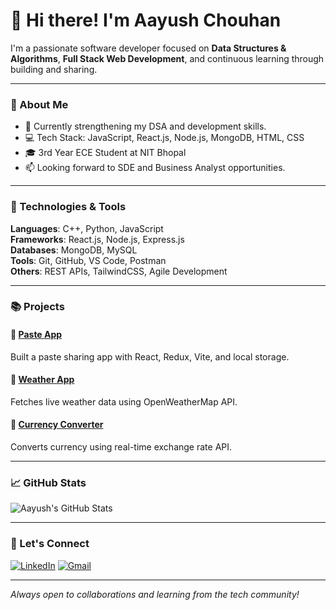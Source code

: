# 👋 Hi there! I'm Aayush Chouhan

I'm a passionate software developer focused on **Data Structures & Algorithms**, **Full Stack Web Development**, and continuous learning through building and sharing.

---

### 🚀 About Me

- 🌱 Currently strengthening my DSA and development skills.
- 💻 Tech Stack: JavaScript, React.js, Node.js, MongoDB, HTML, CSS
- 🎓 3rd Year ECE Student at NIT Bhopal
- 📫 Looking forward to SDE and Business Analyst opportunities.

---

### 🔧 Technologies & Tools

**Languages**: C++, Python, JavaScript  
**Frameworks**: React.js, Node.js, Express.js  
**Databases**: MongoDB, MySQL  
**Tools**: Git, GitHub, VS Code, Postman  
**Others**: REST APIs, TailwindCSS, Agile Development

---

### 📚 Projects

#### 🔗 [Paste App](https://github.com/aayush8191/Paste-App)
Built a paste sharing app with React, Redux, Vite, and local storage.

#### 🔗 [Weather App](https://github.com/aayush8191/Weather-App)
Fetches live weather data using OpenWeatherMap API.

#### 🔗 [Currency Converter](https://github.com/aayush8191/Currency-Converter)
Converts currency using real-time exchange rate API.

---

### 📈 GitHub Stats

![Aayush's GitHub Stats](https://github-readme-stats.vercel.app/api?username=aayush8191&show_icons=true&theme=radical)

---

### 🤝 Let's Connect

[![LinkedIn](https://img.shields.io/badge/LinkedIn-Aayush-blue?logo=linkedin)](https://www.linkedin.com/in/aayush-chouhan-515463257/)
[![Gmail](https://img.shields.io/badge/Gmail-dhansinghchouhan088@email.com-red?logo=gmail)](mailto:dhansinghchouhan088@email.com)

---

_Always open to collaborations and learning from the tech community!_
